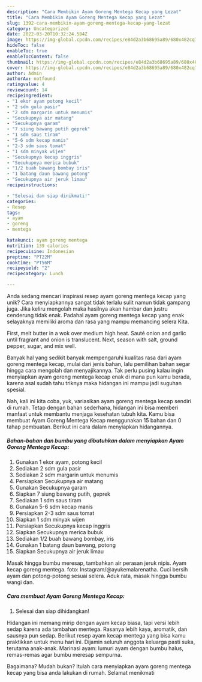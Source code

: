 ```yaml
---
description: "Cara Membikin Ayam Goreng Mentega Kecap yang Lezat"
title: "Cara Membikin Ayam Goreng Mentega Kecap yang Lezat"
slug: 1392-cara-membikin-ayam-goreng-mentega-kecap-yang-lezat
category: Uncategorized
date: 2022-03-20T10:32:24.584Z
image: https://img-global.cpcdn.com/recipes/e84d2a3b68695a89/680x482cq70/ayam-goreng-mentega-kecap-foto-resep-utama.jpg
hideToc: false
enableToc: true
enableTocContent: false
thumbnail: https://img-global.cpcdn.com/recipes/e84d2a3b68695a89/680x482cq70/ayam-goreng-mentega-kecap-foto-resep-utama.jpg
cover: https://img-global.cpcdn.com/recipes/e84d2a3b68695a89/680x482cq70/ayam-goreng-mentega-kecap-foto-resep-utama.jpg
author: Admin
authorAv: notfound
ratingvalue: 4
reviewcount: 14
recipeingredient:
- "1 ekor ayam potong kecil"
- "2 sdm gula pasir"
- "2 sdm margarin untuk menumis"
- "Secukupnya air matang"
- "Secukupnya garam"
- "7 siung bawang putih geprek"
- "1 sdm saus tiram"
- "5-6 sdm kecap manis"
- "2-3 sdm saus tomat"
- "1 sdm minyak wijen"
- "Secukupnya kecap inggris"
- "Secukupnya merica bubuk"
- "1/2 buah bawang bombay iris"
- "1 batang daun bawang potong"
- "Secukupnya air jeruk limau"
recipeinstructions:

- "Selesai dan siap dinikmati!"
categories:
- Resep
tags:
- ayam
- goreng
- mentega

katakunci: ayam goreng mentega 
nutrition: 139 calories
recipecuisine: Indonesian
preptime: "PT22M"
cooktime: "PT56M"
recipeyield: "2"
recipecategory: Lunch

---
```





Anda sedang mencari inspirasi resep ayam goreng mentega kecap yang unik? Cara menyiapkannya sangat tidak terlalu sulit namun tidak gampang juga. Jika keliru mengolah maka hasilnya akan hambar dan justru cenderung tidak enak. Padahal ayam goreng mentega kecap yang enak selayaknya memiliki aroma dan rasa yang mampu memancing selera Kita.





First, melt butter in a wok over medium high heat. Sauté onion and garlic until fragrant and onion is translucent. Next, season with salt, ground pepper, sugar, and mix well.

Banyak hal yang sedikit banyak mempengaruhi kualitas rasa dari ayam goreng mentega kecap, mulai dari jenis bahan, lalu pemilihan bahan segar hingga cara mengolah dan menyajikannya. Tak perlu pusing kalau ingin menyiapkan ayam goreng mentega kecap enak di mana pun kamu berada, karena asal sudah tahu triknya maka hidangan ini mampu jadi suguhan spesial.






Nah, kali ini kita coba, yuk, variasikan ayam goreng mentega kecap sendiri di rumah. Tetap dengan bahan sederhana, hidangan ini bisa memberi manfaat untuk membantu menjaga kesehatan tubuh kita. Kamu bisa membuat Ayam Goreng Mentega Kecap menggunakan 15 bahan dan 0 tahap pembuatan. Berikut ini cara dalam menyiapkan hidangannya.

<!--inarticleads1-->

##### Bahan-bahan dan bumbu yang dibutuhkan dalam menyiapkan Ayam Goreng Mentega Kecap:

1. Gunakan 1 ekor ayam, potong kecil
1. Sediakan 2 sdm gula pasir
1. Sediakan 2 sdm margarin untuk menumis
1. Persiapkan Secukupnya air matang
1. Gunakan Secukupnya garam
1. Siapkan 7 siung bawang putih, geprek
1. Sediakan 1 sdm saus tiram
1. Gunakan 5-6 sdm kecap manis
1. Persiapkan 2-3 sdm saus tomat
1. Siapkan 1 sdm minyak wijen
1. Persiapkan Secukupnya kecap inggris
1. Siapkan Secukupnya merica bubuk
1. Sediakan 1/2 buah bawang bombay, iris
1. Gunakan 1 batang daun bawang, potong
1. Siapkan Secukupnya air jeruk limau


Masak hingga bumbu meresap, tambahkan air perasan jeruk nipis. Ayam kecap goreng mentega. foto: Instagram/@ayukemalarenatha. Cuci bersih ayam dan potong-potong sesuai selera. Aduk rata, masak hingga bumbu wangi dan. 

<!--inarticleads2-->

##### Cara membuat Ayam Goreng Mentega Kecap:


1. Selesai dan siap dihidangkan!

Hidangan ini memang mirip dengan ayam kecap biasa, tapi versi lebih sedap karena ada tambahan mentega. Rasanya lebih kaya, aromatik, dan sausnya pun sedap. Berikut resep ayam kecap mentega yang bisa kamu praktikkan untuk menu hari ini. Dijamin seluruh anggota keluarga pasti suka, terutama anak-anak. Marinasi ayam: lumuri ayam dengan bumbu halus, remas-remas agar bumbu meresap sempurna. 

Bagaimana? Mudah bukan? Itulah cara menyiapkan ayam goreng mentega kecap yang bisa anda lakukan di rumah. Selamat menikmati
